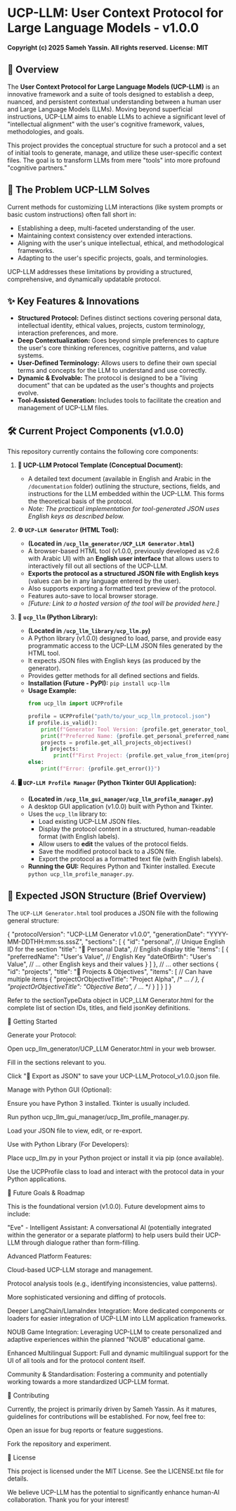 # UCP-LLM: User Context Protocol for Large Language Models - v1.0.0

**Copyright (c) 2025 Sameh Yassin. All rights reserved.**
**License: MIT**

## 🌟 Overview

The **User Context Protocol for Large Language Models (UCP-LLM)** is an innovative framework and a suite of tools designed to establish a deep, nuanced, and persistent contextual understanding between a human user and Large Language Models (LLMs). Moving beyond superficial instructions, UCP-LLM aims to enable LLMs to achieve a significant level of "intellectual alignment" with the user's cognitive framework, values, methodologies, and goals.

This project provides the conceptual structure for such a protocol and a set of initial tools to generate, manage, and utilize these user-specific context files. The goal is to transform LLMs from mere "tools" into more profound "cognitive partners."

## 🎯 The Problem UCP-LLM Solves

Current methods for customizing LLM interactions (like system prompts or basic custom instructions) often fall short in:
*   Establishing a deep, multi-faceted understanding of the user.
*   Maintaining context consistency over extended interactions.
*   Aligning with the user's unique intellectual, ethical, and methodological frameworks.
*   Adapting to the user's specific projects, goals, and terminologies.

UCP-LLM addresses these limitations by providing a structured, comprehensive, and dynamically updatable protocol.

## ✨ Key Features & Innovations

*   **Structured Protocol:** Defines distinct sections covering personal data, intellectual identity, ethical values, projects, custom terminology, interaction preferences, and more.
*   **Deep Contextualization:** Goes beyond simple preferences to capture the user's core thinking references, cognitive patterns, and value systems.
*   **User-Defined Terminology:** Allows users to define their own special terms and concepts for the LLM to understand and use correctly.
*   **Dynamic & Evolvable:** The protocol is designed to be a "living document" that can be updated as the user's thoughts and projects evolve.
*   **Tool-Assisted Generation:** Includes tools to facilitate the creation and management of UCP-LLM files.

## 🛠️ Current Project Components (v1.0.0)

This repository currently contains the following core components:

1.  **📄 UCP-LLM Protocol Template (Conceptual Document):**
    *   A detailed text document (available in English and Arabic in the `/documentation` folder) outlining the structure, sections, fields, and instructions for the LLM embedded within the UCP-LLM. This forms the theoretical basis of the protocol.
    *   *Note: The practical implementation for tool-generated JSON uses English keys as described below.*

2.  **⚙️ `UCP-LLM Generator` (HTML Tool):**
    *   **(Located in `/ucp_llm_generator/UCP_LLM Generator.html`)**
    *   A browser-based HTML tool (v1.0.0, previously developed as v2.6 with Arabic UI) with an **English user interface** that allows users to interactively fill out all sections of the UCP-LLM.
    *   **Exports the protocol as a structured JSON file with English keys** (values can be in any language entered by the user).
    *   Also supports exporting a formatted text preview of the protocol.
    *   Features auto-save to local browser storage.
    *   *[Future: Link to a hosted version of the tool will be provided here.]*

3.  **🐍 `ucp_llm` (Python Library):**
    *   **(Located in `/ucp_llm_library/ucp_llm.py`)**
    *   A Python library (v1.0.0) designed to load, parse, and provide easy programmatic access to the UCP-LLM JSON files generated by the HTML tool.
    *   It expects JSON files with English keys (as produced by the generator).
    *   Provides getter methods for all defined sections and fields.
    *   **Installation (Future - PyPI):** `pip install ucp-llm`
    *   **Usage Example:**
        ```python
        from ucp_llm import UCPProfile

        profile = UCPProfile("path/to/your_ucp_llm_protocol.json")
        if profile.is_valid():
            print(f"Generator Tool Version: {profile.get_generator_tool_version()}")
            print(f"Preferred Name: {profile.get_personal_preferred_name()}")
            projects = profile.get_all_projects_objectives()
            if projects:
                print(f"First Project: {profile.get_value_from_item(projects[0], 'projectOrObjectiveTitle')}")
        else:
            print(f"Error: {profile.get_error()}")
        ```

4.  **🖥️ `UCP-LLM Profile Manager` (Python Tkinter GUI Application):**
    *   **(Located in `/ucp_llm_gui_manager/ucp_llm_profile_manager.py`)**
    *   A desktop GUI application (v1.0.0) built with Python and Tkinter.
    *   Uses the `ucp_llm` library to:
        *   Load existing UCP-LLM JSON files.
        *   Display the protocol content in a structured, human-readable format (with English labels).
        *   Allow users to **edit** the values of the protocol fields.
        *   Save the modified protocol back to a JSON file.
        *   Export the protocol as a formatted text file (with English labels).
    *   **Running the GUI:** Requires Python and Tkinter installed. Execute `python ucp_llm_profile_manager.py`.

## 🔩 Expected JSON Structure (Brief Overview)

The `UCP-LLM Generator.html` tool produces a JSON file with the following general structure:

{
  "protocolVersion": "UCP-LLM Generator v1.0.0",
  "generationDate": "YYYY-MM-DDTHH:mm:ss.sssZ",
  "sections": [
    {
      "id": "personal", // Unique English ID for the section
      "title": "👤 Personal Data", // English display title
      "items": [
        {
          "preferredName": "User's Value", // English Key
          "dateOfBirth": "User's Value",
          // ... other English keys and their values
        }
      ]
    },
    // ... other sections
    {
      "id": "projects",
      "title": "📌 Projects & Objectives",
      "items": [ // Can have multiple items
        { "projectOrObjectiveTitle": "Project Alpha", /* ... */ },
        { "projectOrObjectiveTitle": "Objective Beta", /* ... */ }
      ]
    }
  ]
}




Refer to the sectionTypeData object in UCP_LLM Generator.html for the complete list of section IDs, titles, and field jsonKey definitions.


🚀 Getting Started

Generate your Protocol:

Open ucp_llm_generator/UCP_LLM Generator.html in your web browser.

Fill in the sections relevant to you.

Click "💾 Export as JSON" to save your UCP-LLM_Protocol_v1.0.0.json file.

Manage with Python GUI (Optional):

Ensure you have Python 3 installed. Tkinter is usually included.

Run python ucp_llm_gui_manager/ucp_llm_profile_manager.py.

Load your JSON file to view, edit, or re-export.

Use with Python Library (For Developers):

Place ucp_llm.py in your Python project or install it via pip (once available).

Use the UCPProfile class to load and interact with the protocol data in your Python applications.



🔭 Future Goals & Roadmap

This is the foundational version (v1.0.0). Future development aims to include:

"Eve" - Intelligent Assistant: A conversational AI (potentially integrated within the generator or a separate platform) to help users build their UCP-LLM through dialogue rather than form-filling.

Advanced Platform Features:

Cloud-based UCP-LLM storage and management.

Protocol analysis tools (e.g., identifying inconsistencies, value patterns).

More sophisticated versioning and diffing of protocols.

Deeper LangChain/LlamaIndex Integration: More dedicated components or loaders for easier integration of UCP-LLM into LLM application frameworks.

NOUB Game Integration: Leveraging UCP-LLM to create personalized and adaptive experiences within the planned "NOUB" educational game.

Enhanced Multilingual Support: Full and dynamic multilingual support for the UI of all tools and for the protocol content itself.

Community & Standardisation: Fostering a community and potentially working towards a more standardized UCP-LLM format.


🤝 Contributing

Currently, the project is primarily driven by Sameh Yassin. As it matures, guidelines for contributions will be established. For now, feel free to:

Open an issue for bug reports or feature suggestions.

Fork the repository and experiment.


📜 License

This project is licensed under the MIT License. See the LICENSE.txt file for details.

We believe UCP-LLM has the potential to significantly enhance human-AI collaboration. Thank you for your interest!
